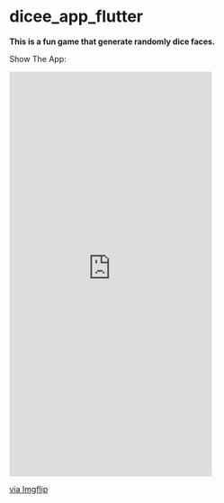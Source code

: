 # dicee_app_flutter

**This is a fun game that generate randomly dice faces.** 


Show The App:

<div style="width:360px;max-width:100%;"><div style="height:0;padding-bottom:200%;position:relative;"><iframe width="360" height="720" style="position:absolute;top:0;left:0;width:100%;height:100%;" frameBorder="0" src="https://imgflip.com/embed/49cefq"></iframe></div><p><a href="https://imgflip.com/gif/49cefq">via Imgflip</a></p></div>
